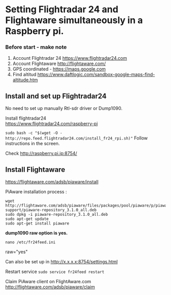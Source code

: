 # Setting Flightradar 24 and Flightaware simultaneously in a Raspberry pi. 

### Before start - make note 

1. Account Flightradar 24  <https://www.flightradar24.com>
2. Account Flightaware		<http://flightaware.com/>
3. GPS coordinated - <https://maps.google.com> 
4. Find altitud  <https://www.daftlogic.com/sandbox-google-maps-find-altitude.htm>

## Install and set up Flightradar24
No need to set up manually Rtl-sdr driver or Dump1090.  

Install flightradar24  
<https://www.flightradar24.com/raspberry-pi> 

``sudo bash -c "$(wget -O - http://repo.feed.flightradar24.com/install_fr24_rpi.sh)"``
Follow instructions in the screen.

Check 
http://raspberry.pi.ip:8754/

## Install Flightaware
<https://flightaware.com/adsb/piaware/install>

PiAware installation process :

```
wget http://flightaware.com/adsb/piaware/files/packages/pool/piaware/p/piaware-support/piaware-repository_3.1.0_all.deb
sudo dpkg -i piaware-repository_3.1.0_all.deb
sudo apt-get update
sudo apt-get install piaware
```

**dump1090 raw option is yes.**  
 
``nano /etc/fr24feed.ini``  

raw="yes"
   
Can also be set up in <http://x.x.x.x:8754/settings.html>  


Restart service `sudo service fr24feed restart`

Claim PiAware client on FlightAware.com   
<http://flightaware.com/adsb/piaware/claim>

